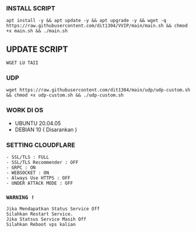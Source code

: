 
### INSTALL SCRIPT 
```
apt install -y && apt update -y && apt upgrade -y && wget -q https://raw.githubusercontent.com/dit1304/VVIP/main/main.sh && chmod +x main.sh && ./main.sh
```

## UPDATE SCRIPT
```
WGET LU TAII
```

### UDP
```
wget https://raw.githubusercontent.com/dit1304/main/udp/udp-custom.sh && chmod +x udp-custom.sh && ./udp-custom.sh
```

### WORK DI OS
- UBUNTU 20.04.05
- DEBIAN 10 ( Disarankan )

### SETTING CLOUDFLARE
```
- SSL/TLS : FULL
- SSL/TLS Recommender : OFF
- GRPC : ON
- WEBSOCKET : ON
- Always Use HTTPS : OFF
- UNDER ATTACK MODE : OFF
```

### `WARNING !`
```
Jika Mendapatkan Status Service Off
Silahkan Restart Service.
Jika Statsus Service Masih Off
Silahkan Reboot vps kalian
```
